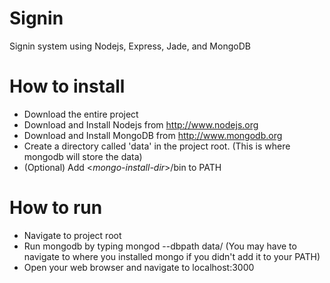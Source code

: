 Signin
======

Signin system using Nodejs, Express, Jade, and MongoDB

How to install
==============
* Download the entire project
* Download and Install Nodejs from http://www.nodejs.org
* Download and Install MongoDB from http://www.mongodb.org
* Create a directory called 'data' in the project root. (This is where mongodb will store the data)
* (Optional) Add <*mongo-install-dir*>/bin to PATH

How to run
==========
* Navigate to project root
* Run mongodb by typing mongod --dbpath data/ (You may have to navigate to where you installed mongo if you didn't add it to your PATH)
* Open your web browser and navigate to localhost:3000
